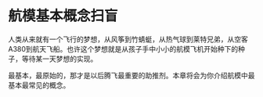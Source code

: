 # 航模基本概念扫盲

人类从来就有一个飞行的梦想，从风筝到竹蜻蜓，从热气球到莱特兄弟，从空客A380到航天飞船。也许这个梦想就是从孩子手中小小的航模飞机开始种下的种子，等待某一天梦想的实现。

最基本，最原始的，那才是以后腾飞最重要的助推剂。本章将会为你介绍航模中最基本最常见的概念。
